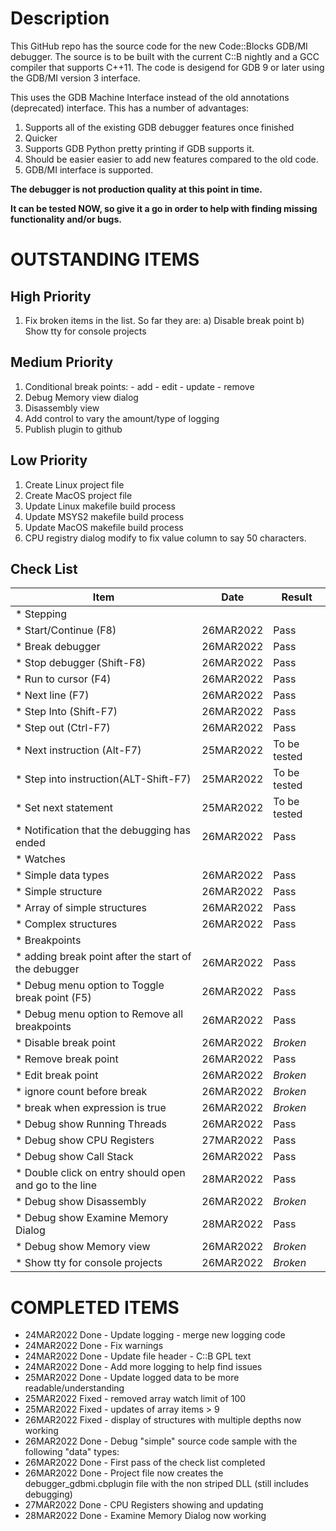 # Description
This GitHub repo has the source code for the new Code::Blocks GDB/MI debugger. The source is to be built with the current C::B nightly and a GCC compiler that supports C++11. The code is desigend for GDB 9 or later using the GDB/MI version 3 interface.

This uses the GDB Machine Interface instead of the old annotations (deprecated) interface. This has a number of advantages:

1. Supports all of the existing GDB debugger features once finished
2. Quicker
3. Supports GDB Python pretty printing if GDB supports it.
4. Should be easier easier to add new features compared to the old code.
5. GDB/MI interface is supported.

**The debugger is not production quality at this point in time.**

**It can be tested NOW, so give it a go in order to help with finding missing functionality and/or bugs.**

# OUTSTANDING ITEMS

## High Priority
1. Fix broken items in the list. So far they are:
    a) Disable break point
    b) Show tty for console projects 
   
## Medium Priority
1. Conditional break points:
        - add
        - edit
        - update
        - remove
2. Debug Memory view dialog
3. Disassembly view
4. Add control to vary the amount/type of logging
5. Publish plugin to github

## Low Priority

1. Create Linux project file
2. Create MacOS project file
3. Update Linux makefile build process
4. Update MSYS2 makefile build process
5. Update MacOS makefile build process
6. CPU registry dialog modify to fix value column to say 50 characters.

## Check List

|                  Item                                      |   Date    |   Result     |
|------------------------------------------------------------|-----------|--------------|
|* Stepping                                                  |           |              |
|  * Start/Continue       (F8)                               | 26MAR2022 |    Pass      |
|  * Break debugger                                          | 26MAR2022 |    Pass      |
|  * Stop debugger        (Shift-F8)                         | 26MAR2022 |    Pass      |
|  * Run to cursor        (F4)                               | 26MAR2022 |    Pass      |
|  * Next line            (F7)                               | 26MAR2022 |    Pass      |
|  * Step Into            (Shift-F7)                         | 26MAR2022 |    Pass      |
|  * Step out             (Ctrl-F7)                          | 26MAR2022 |    Pass      |
|  * Next instruction     (Alt-F7)                           | 25MAR2022 | To be tested |
|  * Step into instruction(ALT-Shift-F7)                     | 25MAR2022 | To be tested |
|  * Set next statement                                      | 25MAR2022 | To be tested |
|  * Notification that the debugging has ended               | 26MAR2022 |    Pass      |
|* Watches                                                   |           |              |
|  * Simple data types                                       | 26MAR2022 |    Pass      |
|  * Simple structure                                        | 26MAR2022 |    Pass      |   
|  * Array of simple structures                              | 26MAR2022 |    Pass      |   
|  * Complex structures                                      | 26MAR2022 |    Pass      |
|* Breakpoints                                               |           |              |
|  * adding break point after the start of the debugger      | 26MAR2022 |    Pass      |
|  * Debug menu option to Toggle break point (F5)            | 26MAR2022 |    Pass      |
|  * Debug menu option to Remove all breakpoints             | 26MAR2022 |    Pass      |
|  * Disable break point                                     | 26MAR2022 |   *Broken*   |
|  * Remove break point                                      | 26MAR2022 |    Pass      |
|  * Edit break point                                        | 26MAR2022 |   *Broken*   |
|    * ignore count before break                             | 26MAR2022 |   *Broken*   |
|    * break when expression is true                         | 26MAR2022 |   *Broken*   |
|* Debug show Running Threads                                | 26MAR2022 |    Pass      |
|* Debug show CPU Registers                                  | 27MAR2022 |    Pass      |
|* Debug show Call Stack                                     | 26MAR2022 |    Pass      |
|  * Double click on entry should open and go to the line    | 28MAR2022 |    Pass      |
|* Debug show Disassembly                                    | 26MAR2022 |   *Broken*   |
|* Debug show Examine Memory Dialog                          | 28MAR2022 |    Pass      | 
|* Debug show Memory view                                    | 26MAR2022 |   *Broken*   | 
|* Show tty for console projects                             | 26MAR2022 |   *Broken*   |

# COMPLETED ITEMS

* 24MAR2022 Done - Update logging - merge new logging code
* 24MAR2022 Done - Fix warnings
* 24MAR2022 Done - Update file header - C::B GPL text
* 24MAR2022 Done - Add more logging to help find issues
* 25MAR2022 Done - Update logged data to be more readable/understanding
* 25MAR2022 Fixed - removed array watch limit of 100
* 25MAR2022 Fixed - updates of array items > 9
* 26MAR2022 Fixed - display of structures with multiple depths now working
* 26MAR2022 Done - Debug "simple" source code sample with the following "data" types:
* 26MAR2022 Done - First pass of the check list completed
* 26MAR2022 Done - Project file now creates the debugger_gdbmi.cbplugin file with the non striped DLL (still includes debugging)
* 27MAR2022 Done - CPU Registers showing and updating
* 28MAR2022 Done - Examine Memory Dialog now working
